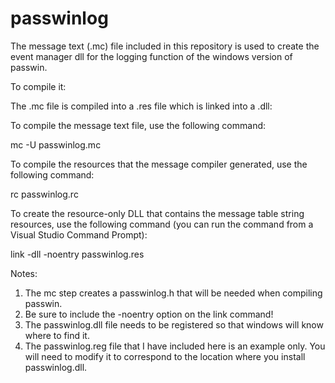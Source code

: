 # passwinlog

The message text (.mc) file included in this repository is used to create the event manager dll for the logging function of the windows version of passwin.



To compile it:

The .mc file is compiled into a .res file which is linked into a .dll:

To compile the message text file, use the following command:

 mc -U passwinlog.mc

To compile the resources that the message compiler generated, use the following command:

rc passwinlog.rc

To create the resource-only DLL that contains the message table string resources, use the following command (you can run the command from a Visual Studio Command Prompt):

   link -dll -noentry passwinlog.res

Notes:
1) The mc step creates a passwinlog.h that will be needed when compiling passwin.
2) Be sure to include the -noentry option on the link command!
3) The passwinlog.dll file needs to be registered so that windows will know where to find it.
4) The passwinlog.reg file that I have included here is an example only. You will need to modify it to correspond to the location where you install passwinlog.dll.
